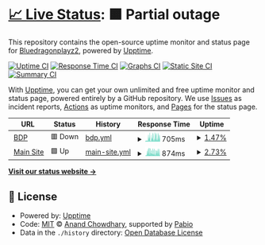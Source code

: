 # [📈 Live Status](https://status.bdp.blue): <!--live status--> **🟧 Partial outage**

This repository contains the open-source uptime monitor and status page for [Bluedragonplayz2](https://status.bdp.blue), powered by [Upptime](https://github.com/upptime/upptime).

[![Uptime CI](https://github.com/bluedragonplayz2/uptime-monitor/workflows/Uptime%20CI/badge.svg)](https://github.com/bluedragonplayz2/uptime-monitor/actions?query=workflow%3A%22Uptime+CI%22)
[![Response Time CI](https://github.com/bluedragonplayz2/uptime-monitor/workflows/Response%20Time%20CI/badge.svg)](https://github.com/bluedragonplayz2/uptime-monitor/actions?query=workflow%3A%22Response+Time+CI%22)
[![Graphs CI](https://github.com/bluedragonplayz2/uptime-monitor/workflows/Graphs%20CI/badge.svg)](https://github.com/bluedragonplayz2/uptime-monitor/actions?query=workflow%3A%22Graphs+CI%22)
[![Static Site CI](https://github.com/bluedragonplayz2/uptime-monitor/workflows/Static%20Site%20CI/badge.svg)](https://github.com/bluedragonplayz2/uptime-monitor/actions?query=workflow%3A%22Static+Site+CI%22)
[![Summary CI](https://github.com/bluedragonplayz2/uptime-monitor/workflows/Summary%20CI/badge.svg)](https://github.com/bluedragonplayz2/uptime-monitor/actions?query=workflow%3A%22Summary+CI%22)

With [Upptime](https://upptime.js.org), you can get your own unlimited and free uptime monitor and status page, powered entirely by a GitHub repository. We use [Issues](https://github.com/bluedragonplayz2/uptime-monitor/issues) as incident reports, [Actions](https://github.com/bluedragonplayz2/uptime-monitor/actions) as uptime monitors, and [Pages](https://status.bdp.blue) for the status page.

<!--start: status pages-->
<!-- This summary is generated by Upptime (https://github.com/upptime/upptime) -->
<!-- Do not edit this manually, your changes will be overwritten -->
<!-- prettier-ignore -->
| URL | Status | History | Response Time | Uptime |
| --- | ------ | ------- | ------------- | ------ |
| <img alt="" src="https://icons.duckduckgo.com/ip3/bdp.blue.ico" height="13"> [BDP](https://bdp.blue) | 🟥 Down | [bdp.yml](https://github.com/Bluedragonplayz2/uptime-monitor/commits/HEAD/history/bdp.yml) | <details><summary><img alt="Response time graph" src="./graphs/bdp/response-time-week.png" height="20"> 705ms</summary><br><a href="https://status.bdp.blue/history/bdp"><img alt="Response time 338" src="https://img.shields.io/endpoint?url=https%3A%2F%2Fraw.githubusercontent.com%2FBluedragonplayz2%2Fuptime-monitor%2FHEAD%2Fapi%2Fbdp%2Fresponse-time.json"></a><br><a href="https://status.bdp.blue/history/bdp"><img alt="24-hour response time 858" src="https://img.shields.io/endpoint?url=https%3A%2F%2Fraw.githubusercontent.com%2FBluedragonplayz2%2Fuptime-monitor%2FHEAD%2Fapi%2Fbdp%2Fresponse-time-day.json"></a><br><a href="https://status.bdp.blue/history/bdp"><img alt="7-day response time 705" src="https://img.shields.io/endpoint?url=https%3A%2F%2Fraw.githubusercontent.com%2FBluedragonplayz2%2Fuptime-monitor%2FHEAD%2Fapi%2Fbdp%2Fresponse-time-week.json"></a><br><a href="https://status.bdp.blue/history/bdp"><img alt="30-day response time 494" src="https://img.shields.io/endpoint?url=https%3A%2F%2Fraw.githubusercontent.com%2FBluedragonplayz2%2Fuptime-monitor%2FHEAD%2Fapi%2Fbdp%2Fresponse-time-month.json"></a><br><a href="https://status.bdp.blue/history/bdp"><img alt="1-year response time 338" src="https://img.shields.io/endpoint?url=https%3A%2F%2Fraw.githubusercontent.com%2FBluedragonplayz2%2Fuptime-monitor%2FHEAD%2Fapi%2Fbdp%2Fresponse-time-year.json"></a></details> | <details><summary><a href="https://status.bdp.blue/history/bdp">1.47%</a></summary><a href="https://status.bdp.blue/history/bdp"><img alt="All-time uptime 92.67%" src="https://img.shields.io/endpoint?url=https%3A%2F%2Fraw.githubusercontent.com%2FBluedragonplayz2%2Fuptime-monitor%2FHEAD%2Fapi%2Fbdp%2Fuptime.json"></a><br><a href="https://status.bdp.blue/history/bdp"><img alt="24-hour uptime 6.69%" src="https://img.shields.io/endpoint?url=https%3A%2F%2Fraw.githubusercontent.com%2FBluedragonplayz2%2Fuptime-monitor%2FHEAD%2Fapi%2Fbdp%2Fuptime-day.json"></a><br><a href="https://status.bdp.blue/history/bdp"><img alt="7-day uptime 1.47%" src="https://img.shields.io/endpoint?url=https%3A%2F%2Fraw.githubusercontent.com%2FBluedragonplayz2%2Fuptime-monitor%2FHEAD%2Fapi%2Fbdp%2Fuptime-week.json"></a><br><a href="https://status.bdp.blue/history/bdp"><img alt="30-day uptime 64.65%" src="https://img.shields.io/endpoint?url=https%3A%2F%2Fraw.githubusercontent.com%2FBluedragonplayz2%2Fuptime-monitor%2FHEAD%2Fapi%2Fbdp%2Fuptime-month.json"></a><br><a href="https://status.bdp.blue/history/bdp"><img alt="1-year uptime 92.67%" src="https://img.shields.io/endpoint?url=https%3A%2F%2Fraw.githubusercontent.com%2FBluedragonplayz2%2Fuptime-monitor%2FHEAD%2Fapi%2Fbdp%2Fuptime-year.json"></a></details>
| <img alt="" src="https://icons.duckduckgo.com/ip3/www.bdp.blue.ico" height="13"> [Main Site](https://www.bdp.blue) | 🟩 Up | [main-site.yml](https://github.com/Bluedragonplayz2/uptime-monitor/commits/HEAD/history/main-site.yml) | <details><summary><img alt="Response time graph" src="./graphs/main-site/response-time-week.png" height="20"> 874ms</summary><br><a href="https://status.bdp.blue/history/main-site"><img alt="Response time 395" src="https://img.shields.io/endpoint?url=https%3A%2F%2Fraw.githubusercontent.com%2FBluedragonplayz2%2Fuptime-monitor%2FHEAD%2Fapi%2Fmain-site%2Fresponse-time.json"></a><br><a href="https://status.bdp.blue/history/main-site"><img alt="24-hour response time 959" src="https://img.shields.io/endpoint?url=https%3A%2F%2Fraw.githubusercontent.com%2FBluedragonplayz2%2Fuptime-monitor%2FHEAD%2Fapi%2Fmain-site%2Fresponse-time-day.json"></a><br><a href="https://status.bdp.blue/history/main-site"><img alt="7-day response time 874" src="https://img.shields.io/endpoint?url=https%3A%2F%2Fraw.githubusercontent.com%2FBluedragonplayz2%2Fuptime-monitor%2FHEAD%2Fapi%2Fmain-site%2Fresponse-time-week.json"></a><br><a href="https://status.bdp.blue/history/main-site"><img alt="30-day response time 664" src="https://img.shields.io/endpoint?url=https%3A%2F%2Fraw.githubusercontent.com%2FBluedragonplayz2%2Fuptime-monitor%2FHEAD%2Fapi%2Fmain-site%2Fresponse-time-month.json"></a><br><a href="https://status.bdp.blue/history/main-site"><img alt="1-year response time 395" src="https://img.shields.io/endpoint?url=https%3A%2F%2Fraw.githubusercontent.com%2FBluedragonplayz2%2Fuptime-monitor%2FHEAD%2Fapi%2Fmain-site%2Fresponse-time-year.json"></a></details> | <details><summary><a href="https://status.bdp.blue/history/main-site">2.73%</a></summary><a href="https://status.bdp.blue/history/main-site"><img alt="All-time uptime 0.13%" src="https://img.shields.io/endpoint?url=https%3A%2F%2Fraw.githubusercontent.com%2FBluedragonplayz2%2Fuptime-monitor%2FHEAD%2Fapi%2Fmain-site%2Fuptime.json"></a><br><a href="https://status.bdp.blue/history/main-site"><img alt="24-hour uptime 7.89%" src="https://img.shields.io/endpoint?url=https%3A%2F%2Fraw.githubusercontent.com%2FBluedragonplayz2%2Fuptime-monitor%2FHEAD%2Fapi%2Fmain-site%2Fuptime-day.json"></a><br><a href="https://status.bdp.blue/history/main-site"><img alt="7-day uptime 2.73%" src="https://img.shields.io/endpoint?url=https%3A%2F%2Fraw.githubusercontent.com%2FBluedragonplayz2%2Fuptime-monitor%2FHEAD%2Fapi%2Fmain-site%2Fuptime-week.json"></a><br><a href="https://status.bdp.blue/history/main-site"><img alt="30-day uptime 0.00%" src="https://img.shields.io/endpoint?url=https%3A%2F%2Fraw.githubusercontent.com%2FBluedragonplayz2%2Fuptime-monitor%2FHEAD%2Fapi%2Fmain-site%2Fuptime-month.json"></a><br><a href="https://status.bdp.blue/history/main-site"><img alt="1-year uptime 0.13%" src="https://img.shields.io/endpoint?url=https%3A%2F%2Fraw.githubusercontent.com%2FBluedragonplayz2%2Fuptime-monitor%2FHEAD%2Fapi%2Fmain-site%2Fuptime-year.json"></a></details>

<!--end: status pages-->

[**Visit our status website →**](https://status.bdp.blue)

## 📄 License

- Powered by: [Upptime](https://github.com/upptime/upptime)
- Code: [MIT](./LICENSE) © [Anand Chowdhary](https://anandchowdhary.com), supported by [Pabio](https://pabio.com)
- Data in the `./history` directory: [Open Database License](https://opendatacommons.org/licenses/odbl/1-0/)
